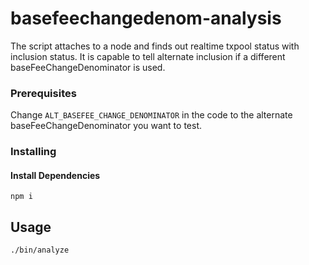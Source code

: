 # basefeechangedenom-analysis


The script attaches to a node and finds out realtime txpool status with inclusion status. It is capable to tell alternate inclusion if a different baseFeeChangeDenominator is used.


### Prerequisites

Change `ALT_BASEFEE_CHANGE_DENOMINATOR` in the code to the alternate baseFeeChangeDenominator you want to test.

### Installing

#### Install Dependencies
```
npm i
```
## Usage <a name = "usage"></a>
```
./bin/analyze
```
